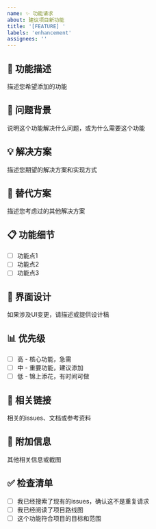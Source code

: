 ```yaml
---
name: ✨ 功能请求
about: 建议项目新功能
title: '[FEATURE] '
labels: 'enhancement'
assignees: ''
---
```


## 🎯 功能描述
描述您希望添加的功能

## 🤔 问题背景
说明这个功能解决什么问题，或为什么需要这个功能

## 💡 解决方案
描述您期望的解决方案和实现方式

## 🔄 替代方案
描述您考虑过的其他解决方案

## 📋 功能细节
- [ ] 功能点1
- [ ] 功能点2
- [ ] 功能点3

## 🎨 界面设计
如果涉及UI变更，请描述或提供设计稿

## 📊 优先级
- [ ] 高 - 核心功能，急需
- [ ] 中 - 重要功能，建议添加
- [ ] 低 - 锦上添花，有时间可做

## 🔗 相关链接
相关的issues、文档或参考资料

## 📝 附加信息
其他相关信息或截图

## ✅ 检查清单
- [ ] 我已经搜索了现有的issues，确认这不是重复请求
- [ ] 我已经阅读了项目路线图
- [ ] 这个功能符合项目的目标和范围

